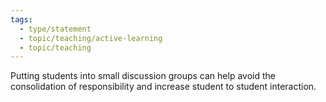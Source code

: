 ```yaml
---
tags:
  - type/statement
  - topic/teaching/active-learning
  - topic/teaching
---
```

Putting students into small discussion groups can help avoid the consolidation of responsibility and increase student to student interaction.
